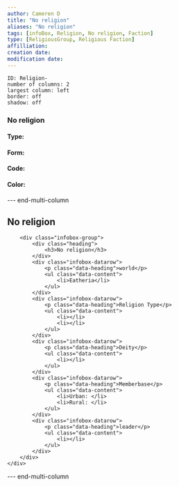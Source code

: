 ```yaml
---
author: Cameren D
title: "No religion"
aliases: "No religion"
tags: [infoBox, Religion, No religion, Faction]
type: [ReligiousGroup, Religious Faction]
affilliation: 
creation date:  
modification date: 
---
```



```start-multi-column  
ID: Religion-  
number of columns: 2  
largest column: left
border: off
shadow: off
```

### No religion

#### Type: 

#### Form: 

#### Code: 

#### **Color:** 

--- end-multi-column
<html>
    <div class="infobox">
        <div class="heading">
            <h2>No religion</h2>
        </div>

        <div class="infobox-group">
            <div class="heading">
                <h3>No religion</h3>
            </div>
            <div class="infobox-datarow">
                <p class="data-heading">world</p>
                <ul class="data-content">
                    <li>Eatheria</li>
                </ul>
            </div>
            <div class="infobox-datarow">
                <p class="data-heading">Religion Type</p>
                <ul class="data-content">
                    <li></li>
                    <li></li>
                </ul>
            </div>
            <div class="infobox-datarow">
                <p class="data-heading">Deity</p>
                <ul class="data-content">
                    <li></li>
                </ul>
            </div>
            <div class="infobox-datarow">
                <p class="data-heading">Memberbase</p>
                <ul class="data-content">
                    <li>Urban: </li>
                    <li>Rural: </li>
                </ul>
            </div>
            <div class="infobox-datarow">
                <p class="data-heading">leader</p>
                <ul class="data-content">
                    <li></li>
                </ul>
            </div>
        </div>
    </div>
</div>
</html>

--- end-multi-column